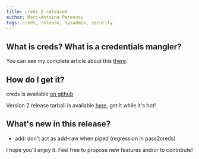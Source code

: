 ```yaml
---
title: creds 2 released
author: Marc-Antoine Perennou
tags: creds, release, sysadmin, security
---
```


## What is creds? What is a credentials mangler?

You can see my complete article about this [there](http://www.imagination-land.org/posts/2016-02-07-creds-1-released.html).

## How do I get it?

creds is available [on github](https://github.com/Keruspe/creds)

Version 2 release tarball is available [here](http://www.imagination-land.org/files/creds/creds-2.tar.xz), get it while it's hot!

## What's new in this release?

- add: don't act as add-raw when piped (regression in pass2creds)

I hope you'll enjoy it. Feel free to propose new features and/or to contribute!

